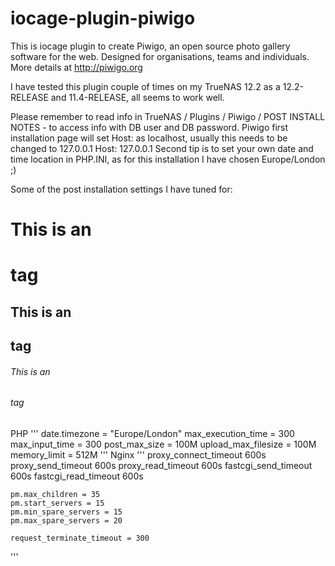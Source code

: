 # iocage-plugin-piwigo

This is iocage plugin to create Piwigo, an open source photo gallery software for the web. Designed for organisations, teams and individuals.
More details at http://piwigo.org

I have tested this plugin couple of times on my TrueNAS 12.2 as a 12.2-RELEASE and 11.4-RELEASE, all seems to work well.

Please remember to read info in TrueNAS / Plugins / Piwigo / POST INSTALL NOTES - to access info with DB user and DB password.
Piwigo first installation page will set Host: as localhost, usually this needs to be changed to 127.0.0.1
   Host: 127.0.0.1
Second tip is to set your own date and time location in PHP.INI, as for this installation I have chosen Europe/London ;)

Some of the post installation settings I have tuned for:

# This is an <h1> tag
## This is an <h2> tag
###### This is an <h6> tag

PHP
'''
    date.timezone = "Europe/London"
    max_execution_time = 300
    max_input_time = 300
    post_max_size = 100M
    upload_max_filesize = 100M
    memory_limit = 512M
'''
Nginx
'''
    proxy_connect_timeout 600s
    proxy_send_timeout 600s
    proxy_read_timeout 600s
    fastcgi_send_timeout 600s
    fastcgi_read_timeout 600s

    pm.max_children = 35
    pm.start_servers = 15
    pm.min_spare_servers = 15
    pm.max_spare_servers = 20

    request_terminate_timeout = 300
'''
